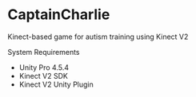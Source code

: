 CaptainCharlie
==============

Kinect-based game for autism training using Kinect V2

System Requirements
- Unity Pro 4.5.4
- Kinect V2 SDK
- Kinect V2 Unity Plugin
